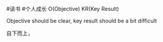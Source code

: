 #读书 #个人成长 
O(Objective) KR(Key Result)

Objective should be clear, key result should be a bit difficult

自下而上，
